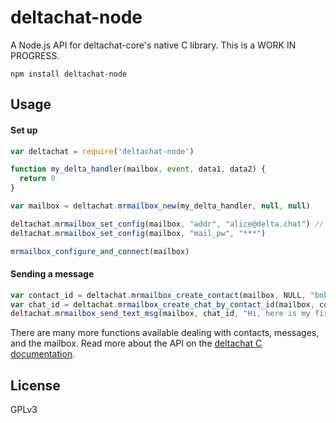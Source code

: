 # deltachat-node

A Node.js API for deltachat-core's native C library. This is a WORK IN
PROGRESS.

```
npm install deltachat-node
```

## Usage

#### Set up
```js
var deltachat = require('deltachat-node')

function my_delta_handler(mailbox, event, data1, data2) {
  return 0
}

var mailbox = deltachat.mrmailbox_new(my_delta_handler, null, null)

deltachat.mrmailbox_set_config(mailbox, "addr", "alice@delta.chat") // use some real test credentials here
deltachat.mrmailbox_set_config(mailbox, "mail_pw", "***") 

mrmailbox_configure_and_connect(mailbox)
```

#### Sending a message

```js
var contact_id = deltachat.mrmailbox_create_contact(mailbox, NULL, "bob@delta.chat") // use a real testing address here
var chat_id = deltachat.mrmailbox_create_chat_by_contact_id(mailbox, contact_id)
deltachat.mrmailbox_send_text_msg(mailbox, chat_id, "Hi, here is my first message!");
```

There are many more functions available dealing with contacts, messages, and the mailbox. Read more about the API on the [deltachat C documentation](https://deltachat.github.io/deltachat-core/html/).

## License
GPLv3
